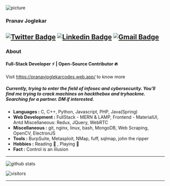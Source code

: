 ![picture](https://raw.githubusercontent.com/saadeghi/saadeghi/master/dino.gif)

### Pranav Joglekar
[![Twitter Badge](https://img.shields.io/badge/-Pranav_Joglekar-1ca0f1?style=flat-square&logo=twitter&logoColor=white&link=https://twitter.com/joglekar_pranav)](https://twitter.com/joglekar_pranav)  [![Linkedin Badge](https://img.shields.io/badge/-Pranav_Joglekar-blue?style=flat-square&logo=Linkedin&logoColor=white&link=https://www.linkedin.com/in/pranav-joglekar//)](https://www.linkedin.com/in/pranav-joglekar/) [![Gmail Badge](https://img.shields.io/badge/-pranav26joglekar@gmail.com-c14438?style=flat-square&logo=Gmail&logoColor=white&link=mailto:pranav26joglekar@gmail.com)](mailto:pranav26joglekar@gmail.com)
---------------------------------------------------------------------------------------------------------------------------------------------------------------------------------
### About

#### Full-Stack Developer :zap: | Open-Source Contributor :fire: 
Visit https://pranavjoglekarcodes.web.app/ to know more

##### Currently, trying to enter the field of infosec and cybersecurity. You'll find me trying to crack machines on hackthebox and tryhackme. Searching for a partner. DM if interested.

-  **Languages :** C, C++, Python, Javascript, PHP, Java(Spring)  
-  **Web Development :** FullStack - MERN & LAMP, Frontend - MaterialUI, Antd Miscellaneous: Redux, JQuery, WebRTC
-  **Miscellaneous :** git, nginx, linux, bash, MongoDB, Web Scraping, OpenCV, ElectronJS
-  **Tools :** BurpSuite, Metasploit, NMap, fuff, sqlmap, john the ripper
-  **Hobbies :** Reading :book: , Playing :basketball:
-  **Fact :** Control is an illusion 

---------------------------------------------------------------------------------------------------------------------------------------------------------------------------------

![github stats](https://github-readme-stats.vercel.app/api?username=Pranav2612000&show_icons=true&count_private=true&include_all_commits=true&hide=stars)  

<!--<a href="https://github.com/Pranav2612000">
  <img align="center" src="https://github-readme-stats.vercel.app/api/top-langs/?username=Pranav2612000&count_private=true" />
</a>-->

![visitors](https://visitor-badge.laobi.icu/badge?page_id=Pranav2612000.Pranav2612000)

---------------------------------------------------------------------------------------------------------------------------------------------------------------------------------
